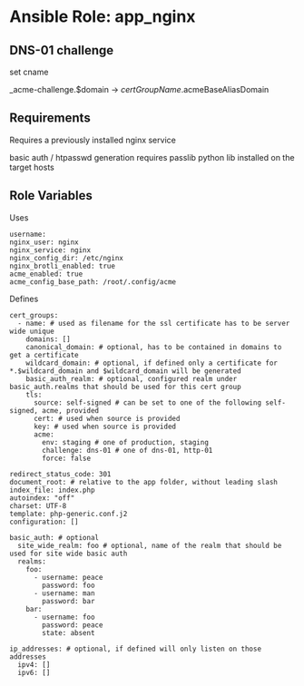 Ansible Role: app_nginx
=========

DNS-01 challenge
----------------

set cname

_acme-challenge.$domain -> $certGroupName.$acmeBaseAliasDomain

Requirements
------------

Requires a previously installed nginx service

basic auth / htpasswd generation requires passlib python lib installed on the target hosts

Role Variables
--------------

Uses

```
username:
nginx_user: nginx
nginx_service: nginx
nginx_config_dir: /etc/nginx
nginx_brotli_enabled: true
acme_enabled: true
acme_config_base_path: /root/.config/acme
```

Defines

```
cert_groups:
  - name: # used as filename for the ssl certificate has to be server wide unique
    domains: []
    canonical_domain: # optional, has to be contained in domains to get a certificate
    wildcard_domain: # optional, if defined only a certificate for *.$wildcard_domain and $wildcard_domain will be generated
    basic_auth_realm: # optional, configured realm under basic_auth.realms that should be used for this cert group
    tls:
      source: self-signed # can be set to one of the following self-signed, acme, provided
      cert: # used when source is provided
      key: # used when source is provided
      acme:
        env: staging # one of production, staging
        challenge: dns-01 # one of dns-01, http-01
        force: false

redirect_status_code: 301
document_root: # relative to the app folder, without leading slash
index_file: index.php
autoindex: "off"
charset: UTF-8
template: php-generic.conf.j2
configuration: []

basic_auth: # optional
  site_wide_realm: foo # optional, name of the realm that should be used for site wide basic auth
  realms:
    foo:
      - username: peace
        password: foo
      - username: man
        password: bar
    bar:
      - username: foo
        password: peace
        state: absent

ip_addresses: # optional, if defined will only listen on those addresses
  ipv4: []
  ipv6: []
```
